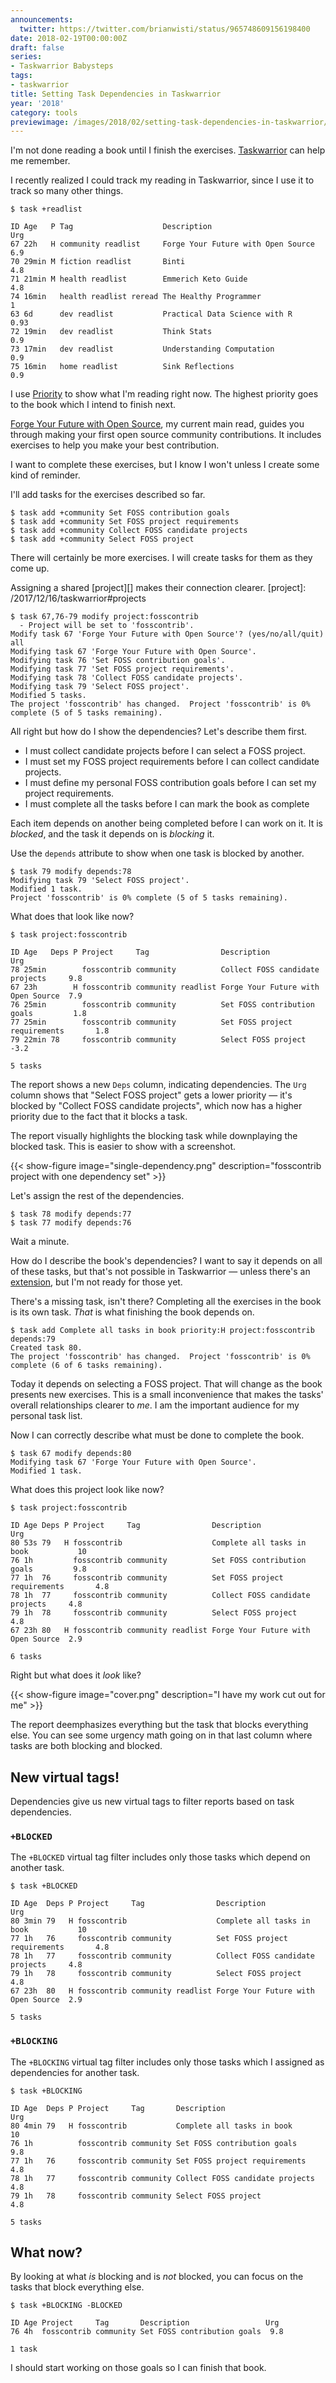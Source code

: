 ```yaml
---
announcements:
  twitter: https://twitter.com/brianwisti/status/965748609156198400
date: 2018-02-19T00:00:00Z
draft: false
series:
- Taskwarrior Babysteps
tags:
- taskwarrior
title: Setting Task Dependencies in Taskwarrior
year: '2018'
category: tools
previewimage: /images/2018/02/setting-task-dependencies-in-taskwarrior/cover.png
---
```



I'm not done reading a book until I finish the exercises. [Taskwarrior][] can help me remember.

[Taskwarrior]: https://taskwarrior.org/
<!-- TEASER_END -->

I recently realized I could track my reading in Taskwarrior, since I use it to track so many other things.

    $ task +readlist

    ID Age   P Tag                    Description                        Urg 
    67 22h   H community readlist     Forge Your Future with Open Source  6.9
    70 29min M fiction readlist       Binti                               4.8
    71 21min M health readlist        Emmerich Keto Guide                 4.8
    74 16min   health readlist reread The Healthy Programmer                1
    63 6d      dev readlist           Practical Data Science with R      0.93
    72 19min   dev readlist           Think Stats                         0.9
    73 17min   dev readlist           Understanding Computation           0.9
    75 16min   home readlist          Sink Reflections                    0.9

I use [Priority][] to show what I'm reading right now. The highest priority goes to the book which I
intend to finish next.

[Priority]: /2017/12/25/taskwarrior-priorities

[Forge Your Future with Open Source]: https://pragprog.com/book/vbopens/forge-your-future-with-open-source

[Forge Your Future with Open Source][], my current main read, guides you through making your first
open source community contributions. It includes exercises to help you make your best contribution. 

I want to complete these exercises, but I know I won't unless I create some kind of reminder. 

I'll add tasks for the exercises described so far.

    $ task add +community Set FOSS contribution goals
    $ task add +community Set FOSS project requirements
    $ task add +community Collect FOSS candidate projects
    $ task add +community Select FOSS project

There will certainly be more exercises. I will create tasks for them as they come up.

Assigning a shared [project][] makes their connection clearer.
[project]: /2017/12/16/taskwarrior#projects

    $ task 67,76-79 modify project:fosscontrib
      - Project will be set to 'fosscontrib'.
    Modify task 67 'Forge Your Future with Open Source'? (yes/no/all/quit) all
    Modifying task 67 'Forge Your Future with Open Source'.
    Modifying task 76 'Set FOSS contribution goals'.
    Modifying task 77 'Set FOSS project requirements'.
    Modifying task 78 'Collect FOSS candidate projects'.
    Modifying task 79 'Select FOSS project'.
    Modified 5 tasks.
    The project 'fosscontrib' has changed.  Project 'fosscontrib' is 0% complete (5 of 5 tasks remaining).

All right but how do I show the dependencies? Let's describe them first.

* I must collect candidate projects before I can select a FOSS project.
* I must set my FOSS project requirements before I can collect candidate projects.
* I must define my personal FOSS contribution goals before I can set my project requirements.
* I must complete all the tasks before I can mark the book as complete

Each item depends on another being completed before I can work on it. It is *blocked*, and the task it depends
on is *blocking* it.

Use the `depends` attribute to show when one task is blocked by another.

    $ task 79 modify depends:78    
    Modifying task 79 'Select FOSS project'.
    Modified 1 task.
    Project 'fosscontrib' is 0% complete (5 of 5 tasks remaining).

What does that look like now?

    $ task project:fosscontrib

    ID Age   Deps P Project     Tag                Description                        Urg 
    78 25min        fosscontrib community          Collect FOSS candidate projects     9.8
    67 23h        H fosscontrib community readlist Forge Your Future with Open Source  7.9
    76 25min        fosscontrib community          Set FOSS contribution goals         1.8
    77 25min        fosscontrib community          Set FOSS project requirements       1.8
    79 22min 78     fosscontrib community          Select FOSS project                -3.2

    5 tasks


The report shows a new `Deps` column, indicating dependencies. The `Urg` column shows that "Select FOSS
project" gets a lower priority — it's blocked by "Collect FOSS candidate projects", which now has a higher
priority due to the fact that it blocks a task.

The report visually highlights the blocking task while downplaying the blocked task. This is easier to show
with a screenshot.

{{< show-figure image="single-dependency.png"
  description="fosscontrib project with one dependency set" >}}

Let's assign the rest of the dependencies.

    $ task 78 modify depends:77
    $ task 77 modify depends:76

Wait a minute.

How do I describe the book's dependencies? I want to say it depends on all of
these tasks, but that's not possible in Taskwarrior — unless there's an [extension][],
but I'm not ready for those yet.

[extension]: https://taskwarrior.org/tools/

There's a missing task, isn't there? Completing all the exercises in the book is its own task. *That* is
what finishing the book depends on. 

    $ task add Complete all tasks in book priority:H project:fosscontrib depends:79
    Created task 80.
    The project 'fosscontrib' has changed.  Project 'fosscontrib' is 0% complete (6 of 6 tasks remaining).

Today it depends on selecting a FOSS project. That will change as the book presents new exercises. This is a
small inconvenience that makes the tasks' overall relationships clearer to *me*. I am the important audience
for my personal task list.

Now I can correctly describe what must be done to complete the book.

    $ task 67 modify depends:80
    Modifying task 67 'Forge Your Future with Open Source'.
    Modified 1 task.

What does this project look like now?

    $ task project:fosscontrib

    ID Age Deps P Project     Tag                Description                        Urg 
    80 53s 79   H fosscontrib                    Complete all tasks in book           10
    76 1h         fosscontrib community          Set FOSS contribution goals         9.8
    77 1h  76     fosscontrib community          Set FOSS project requirements       4.8
    78 1h  77     fosscontrib community          Collect FOSS candidate projects     4.8
    79 1h  78     fosscontrib community          Select FOSS project                 4.8
    67 23h 80   H fosscontrib community readlist Forge Your Future with Open Source  2.9

    6 tasks

Right but what does it *look* like?

{{< show-figure image="cover.png" description="I have my work cut out for me" >}}

The report deemphasizes everything but the task that blocks everything else. You can see some urgency math going
on in that last column where tasks are both blocking and blocked.

## New virtual tags!

Dependencies give us new virtual tags to filter reports based on task dependencies.

### `+BLOCKED`

The `+BLOCKED` virtual tag filter includes only those tasks which depend on another task.

    $ task +BLOCKED                

    ID Age  Deps P Project     Tag                Description                        Urg 
    80 3min 79   H fosscontrib                    Complete all tasks in book           10
    77 1h   76     fosscontrib community          Set FOSS project requirements       4.8
    78 1h   77     fosscontrib community          Collect FOSS candidate projects     4.8
    79 1h   78     fosscontrib community          Select FOSS project                 4.8
    67 23h  80   H fosscontrib community readlist Forge Your Future with Open Source  2.9

    5 tasks

### `+BLOCKING`

The `+BLOCKING` virtual tag filter includes only those tasks which I assigned as dependencies for another
task.

    $ task +BLOCKING

    ID Age  Deps P Project     Tag       Description                     Urg 
    80 4min 79   H fosscontrib           Complete all tasks in book        10
    76 1h          fosscontrib community Set FOSS contribution goals      9.8
    77 1h   76     fosscontrib community Set FOSS project requirements    4.8
    78 1h   77     fosscontrib community Collect FOSS candidate projects  4.8
    79 1h   78     fosscontrib community Select FOSS project              4.8

    5 tasks

## What now?

By looking at what *is* blocking and is *not* blocked, you can focus on the tasks that block everything else.

    $ task +BLOCKING -BLOCKED

    ID Age Project     Tag       Description                 Urg 
    76 4h  fosscontrib community Set FOSS contribution goals  9.8

    1 task

I should start working on those goals so I can finish that book.

